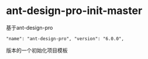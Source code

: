 # ant-design-pro-init-master

基于ant-design-pro

`"name": "ant-design-pro",
"version": "6.0.0",`

版本的一个初始化项目模板

